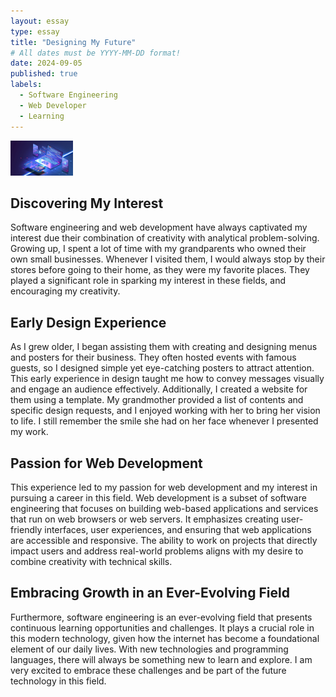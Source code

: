 ```yaml
---
layout: essay
type: essay
title: "Designing My Future"
# All dates must be YYYY-MM-DD format!
date: 2024-09-05
published: true
labels:
  - Software Engineering
  - Web Developer
  - Learning
---
```


<img width="100px" class="rounded float-start pe-4" src="../img/webdevelopment.jpg">

## Discovering My Interest
Software engineering and web development have always captivated my interest due their combination of creativity with analytical problem-solving. Growing up, I spent a lot of time with my grandparents who owned their own small businesses. Whenever I visited them, I would always stop by their stores before going to their home, as they were my favorite places. They played a significant role in sparking my interest in these fields, and encouraging my creativity. 

## Early Design Experience
As I grew older, I began assisting them with creating and designing menus and posters for their business. They often hosted events with famous guests, so I designed simple yet eye-catching posters to attract attention. This early experience in design taught me how to convey messages visually and engage an audience effectively. Additionally, I created a website for them using a template. My grandmother provided a list of contents and specific design requests, and I enjoyed working with her to bring her vision to life. I still remember the smile she had on her face whenever I presented my work. 

## Passion for Web Development 
This experience led to my passion for web development and my interest in pursuing a career in this field. Web development is a subset of software engineering that focuses on building web-based applications and services that run on web browsers or web servers. It emphasizes creating user-friendly interfaces, user experiences, and ensuring that web applications are accessible and responsive. The ability to work on projects that directly impact users and address real-world problems aligns with my desire to combine creativity with technical skills. 

## Embracing Growth in an Ever-Evolving Field
Furthermore, software engineering is an ever-evolving field that presents continuous learning opportunities and challenges. It plays a crucial role in this modern technology, given how the internet has become a foundational element of our daily lives. With new technologies and programming languages, there will always be something new to learn and explore. I am very excited to embrace these challenges and be part of the future technology in this field.  
